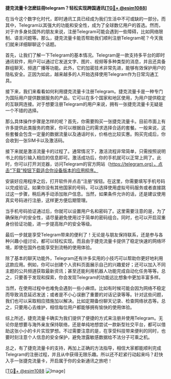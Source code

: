 **捷克流量卡怎麽註冊telegram？轻松实现跨国通讯[[TG💪+ @esim1088](https://t.me/s/esim1088)]**

在当今这个数字化时代，即时通讯工具已经成为我们生活中不可或缺的一部分。而其中，Telegram以其强大的功能和安全性，成为了全球数亿用户的首选。然而，对于许多身处国外的朋友来说，注册Telegram可能会遇到一些障碍，比如网络限制、语言问题等。那么，捷克流量卡能否帮助我们顺利注册Telegram呢？今天我们就来详细聊聊这个话题。

首先，让我们了解一下Telegram的基本情况。Telegram是一款支持多平台的即时通讯软件，用户可以通过它发送文字、图片、视频等多种类型的消息，并且还具备群组聊天、频道广播等功能。此外，它的加密技术非常先进，能够有效保护用户的隐私安全。正因为如此，越来越多的人开始选择使用Telegram作为日常沟通工具。

接下来，我们来看看如何利用捷克流量卡注册Telegram。捷克流量卡是一种专门为国际用户提供数据服务的产品，它可以在多个国家和地区使用，为用户提供稳定的互联网连接。对于想要注册Telegram的用户来说，拥有一张捷克流量卡无疑是一个不错的选择。

那么具体操作步骤是怎样的呢？首先，你需要购买一张捷克流量卡。目前市面上有许多提供此类服务的商家，你可以根据自己的需求选择合适的套餐。一般来说，这些套餐会包含一定量的数据流量以及通话时长，价格也比较实惠。购买完成后，你会收到一张SIM卡以及激活码。

接下来就是激活流量卡的过程了。通常情况下，激活流程非常简单，只需按照说明书上的指引输入相应的信息即可。激活成功后，你的手机就可以正常上网了。此时，你可以打开浏览器，访问Telegram的官方网站（https://telegram.org），点击“下载”按钮下载适合你设备版本的应用程序。

安装好应用程序之后，打开软件并点击“注册”按钮。在这里，你需要填写手机号码以完成验证。如果你没有其他国家的号码，可以选择使用虚拟号码服务或者直接跳过这一步骤，稍后再手动添加账户信息。当然，如果条件允许的话，还是建议使用真实号码进行注册，这样更方便后期管理。

当手机号码验证通过后，你就可以设置用户名和密码了。这里需要注意的是，为了确保账户的安全性，请尽量避免使用过于简单的密码组合。同时，也可以开启双重身份验证功能，进一步提高账户的安全等级。

最后一步就是享受Telegram带来的便利了！无论是与朋友保持联系，还是参与各种兴趣小组讨论，都可以轻松实现。而且由于捷克流量卡提供了稳定快速的网络环境，即使在国外也能享受到流畅的使用体验。

除了基本的聊天功能外，Telegram还有许多实用的小技巧可以帮助你更好地利用这款应用。例如，你可以创建个人资料页面展示自己的兴趣爱好；还可以加入不同主题的公共频道获取最新资讯；甚至还能利用机器人功能完成自动化任务等等。总之，只要善于发现和探索，你会发现Telegram的功能远比想象中更加丰富多样。

当然，在使用过程中也难免会遇到一些小麻烦。比如有时候可能会因为网络不稳定而导致消息延迟发送；或者是不小心误删了重要的对话记录等等。针对这些问题，我们也可以采取相应措施加以解决。比如定期备份聊天记录、检查网络状态等。总之，只要用心去维护，相信每位用户都能够拥有愉快的使用体验。

综上所述，捷克流量卡确实为我们提供了便捷的方式来注册并使用Telegram。无论你是想要与海外亲友保持联络，还是单纯地想尝试一款新型社交平台，都可以借助这张小小的卡片实现梦想。不过需要注意的是，在享受科技带来便利的同时，也要时刻注意个人信息的安全保护，避免泄露敏感数据给不法分子可乘之机。

总之，有了捷克流量卡的支持，再加上正确的方法指导，相信大家都能顺利完成Telegram的注册过程，并且从中获得无限乐趣。所以还不赶紧行动起来吗？赶快入手一张捷克流量卡，开启属于你的全新通讯之旅吧！

[[TG💪+ @esim1088](https://t.me/s/esim1088) ![Image](https://i.postimg.cc/4NQfJmqS/Snipaste-2025-05-13-00-14-12.png)]